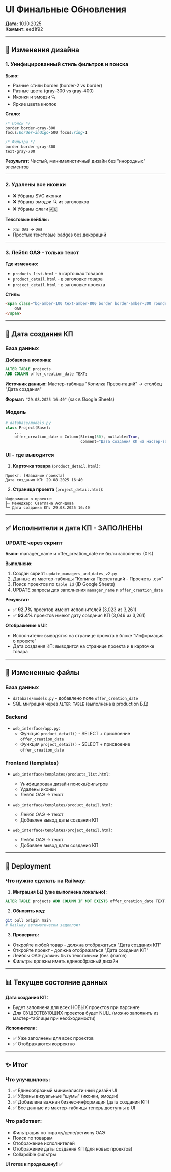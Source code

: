 # UI Финальные Обновления
**Дата:** 10.10.2025  
**Коммит:** eed1f92

---

## 🎨 Изменения дизайна

### 1. Унифицированный стиль фильтров и поиска
**Было:**
- Разные стили border (border-2 vs border)
- Разные цвета (gray-300 vs gray-400)
- Иконки и эмодзи 🔍
- Яркие цвета кнопок

**Стало:**
```css
/* Поиск */
border border-gray-300
focus:border-indigo-500 focus:ring-1

/* Фильтры */
border border-gray-300 
text-gray-700
```

**Результат:** Чистый, минималистичный дизайн без "инородных" элементов

---

### 2. Удалены все иконки
- ❌ Убраны SVG иконки
- ❌ Убраны эмодзи 🔍 из заголовков
- ❌ Убраны флаги 🇦🇪

**Текстовые лейблы:**
- `🇦🇪 ОАЭ` → `ОАЭ`
- Простые текстовые badges без декораций

---

### 3. Лейбл ОАЭ - только текст
**Где изменено:**
- `products_list.html` - в карточках товаров
- `product_detail.html` - в заголовке товара
- `project_detail.html` - в заголовке проекта

**Стиль:**
```html
<span class="bg-amber-100 text-amber-800 border border-amber-300 rounded-full px-3 py-1">
    ОАЭ
</span>
```

---

## 📅 Дата создания КП

### База данных
**Добавлена колонка:**
```sql
ALTER TABLE projects 
ADD COLUMN offer_creation_date TEXT;
```

**Источник данных:** Мастер-таблица "Копилка Презентаций" → столбец "Дата создания"

**Формат:** `"29.08.2025 16:40"` (как в Google Sheets)

### Модель
```python
# database/models.py
class Project(Base):
    ...
    offer_creation_date = Column(String(50), nullable=True, 
                                 comment="Дата создания КП из мастер-таблицы")
```

### UI - где выводится
1. **Карточка товара** (`product_detail.html`):
```
Проект: [Название проекта]
Дата создания КП: 29.08.2025 16:40
```

2. **Страница проекта** (`project_detail.html`):
```
Информация о проекте:
├─ Менеджер: Светлана Аспидова
└─ Дата создания КП: 29.08.2025 16:40
```

---

## ✅ Исполнители и дата КП - ЗАПОЛНЕНЫ

### UPDATE через скрипт
**Было:** manager_name и offer_creation_date не были заполнены (0%)

**Выполнено:**
1. Создан скрипт `update_managers_and_dates_v2.py`
2. Данные из мастер-таблицы "Копилка Презентаций - Просчеты .csv"
3. Поиск проектов по `table_id` (ID Google Sheets)
4. UPDATE запросы для заполнения `manager_name` и `offer_creation_date`

**Результат:**
- ✅ **92.7%** проектов имеют исполнителей (3,023 из 3,261)
- ✅ **93.4%** проектов имеют дату создания КП (3,046 из 3,261)

**Отображение в UI:**
- Исполнители: выводятся на странице проекта в блоке "Информация о проекте"
- Дата создания КП: выводится на странице проекта и в карточке товара

---

## 📁 Измененные файлы

### База данных
- `database/models.py` - добавлено поле `offer_creation_date`
- SQL миграция через `ALTER TABLE` (выполнена в production БД)

### Backend
- `web_interface/app.py`:
  - Функция `product_detail()` - SELECT + присвоение `offer_creation_date`
  - Функция `project_detail()` - SELECT + присвоение `offer_creation_date`

### Frontend (templates)
- `web_interface/templates/products_list.html`:
  - Унифицирован дизайн поиска/фильтров
  - Удалены иконки
  - Лейбл ОАЭ → текст
  
- `web_interface/templates/product_detail.html`:
  - Лейбл ОАЭ → текст
  - Добавлен вывод даты создания КП
  
- `web_interface/templates/project_detail.html`:
  - Лейбл ОАЭ → текст
  - Добавлен вывод даты создания КП

---

## 🚀 Deployment

### Что нужно сделать на Railway:

1. **Миграция БД (уже выполнена локально):**
```sql
ALTER TABLE projects ADD COLUMN IF NOT EXISTS offer_creation_date TEXT;
```

2. **Обновить код:**
```bash
git pull origin main
# Railway автоматически задеплоит
```

3. **Проверить:**
- Откройте любой товар - должна отображаться "Дата создания КП"
- Откройте проект - должна отображаться "Дата создания КП"
- Лейблы ОАЭ должны быть текстовыми (без флагов)
- Фильтры должны иметь единообразный дизайн

---

## 📊 Текущее состояние данных

**Дата создания КП:**
- Будет заполнена для всех НОВЫХ проектов при парсинге
- Для СУЩЕСТВУЮЩИХ проектов будет NULL (можно заполнить из мастер-таблицы при необходимости)

**Исполнители:**
- ✅ Уже заполнены для всех проектов
- ✅ Отображаются корректно

---

## ✨ Итог

### Что улучшилось:
1. ✅ Единообразный минималистичный дизайн UI
2. ✅ Убраны визуальные "шумы" (иконки, эмодзи)
3. ✅ Добавлена важная бизнес-информация (дата создания КП)
4. ✅ Все данные из мастер-таблицы теперь доступны в UI

### Что работает:
- Фильтрация по тиражу/цене/региону ОАЭ
- Поиск по товарам
- Отображение исполнителей
- Отображение даты создания КП (для новых проектов)
- Collapsible фильтры

**UI готов к продакшену!** ✅

